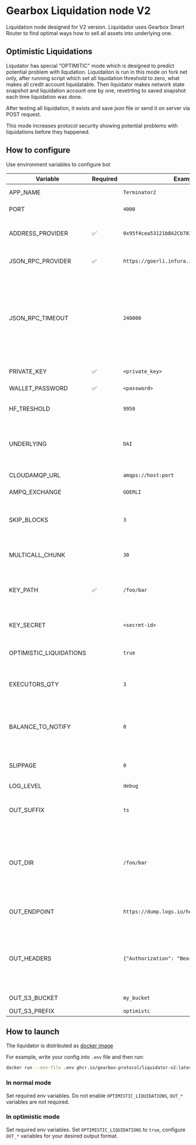 # Gearbox Liquidation node V2

Liquidation node designed for V2 version. Liquidador uses Gearbox Smart Router to find optimal ways how to sell all assets into underlying one.

## Optimistic Liquidations

Liqudator has special "OPTIMITIC" mode which is designed to predict potential problem with liqudation. Liquidation is run in this mode on fork net only, after running script which set all liquidation threshold to zero, what makes all credit account liquidatable. Then liquidator makes network state snapshot and liquidation account one by one, revetrting to saved snapshot each time liquidation was done.

After testing all liquidation, it exists and save json file or send it on server via POST request.

This mode increases protocol security showing potential problems with liquidations before they happened.

## How to configure

Use environment variables to configure bot

| Variable                | Required | Example                                      | Description                                                                                                                                                                       |
| ----------------------- | -------- | -------------------------------------------- | --------------------------------------------------------------------------------------------------------------------------------------------------------------------------------- |
| APP_NAME                |          | `Terminator2`                                | App name to use in logs                                                                                                                                                           |
| PORT                    |          | `4000`                                       | Healthcheck endpoint port                                                                                                                                                         |
| ADDRESS_PROVIDER        | ✅       | `0x95f4cea53121b8A2Cb783C6BFB0915cEc44827D3` | Gearbox AddressProvider contract address                                                                                                                                          |
| JSON_RPC_PROVIDER       | ✅       | `https://goerli.infura.io/v3/<key>`          | Ethereum node JSON RPC endpoint                                                                                                                                                   |
| JSON_RPC_TIMEOUT        |          | `240000`                                     | JSONRPC calls timeout With freshly started fork first requests often fail with default ethers.js timeout of 120 seconds. In this case, increase this timeout (the value is in ms) |
| PRIVATE_KEY             | ✅       | `<private_key>`                              | Private key for core wallet                                                                                                                                                       |
| WALLET_PASSWORD         | ✅       | `<password>`                                 | Password for keys storage                                                                                                                                                         |
| HF_TRESHOLD             |          | `9950`                                       | Health factor threshold for liquidations                                                                                                                                          |
| UNDERLYING              |          | `DAI`                                        | If set, liquidator will only work with credit manager for this underlying token symbol                                                                                            |
| CLOUDAMQP_URL           |          | `amqps://host:port`                          | AMQP instance to send logs to                                                                                                                                                     |
| AMPQ_EXCHANGE           |          | `GOERLI`                                     | AMQP exchange to send logs to                                                                                                                                                     |
| SKIP_BLOCKS             |          | `3`                                          | How many block should be skipped before next check in normal mode                                                                                                                 |
| MULTICALL_CHUNK         |          | `30`                                         | Multicall chunk size used when getting accounts data                                                                                                                              |
| KEY_PATH                | ✅       | `/foo/bar`                                   | Directory with wallet keys. Either this or `KEY_SECRET` is required.                                                                                                              |
| KEY_SECRET              |          | `<secret-id>`                                | AWS Secrets Manager secret id for wallet keys                                                                                                                                     |
| OPTIMISTIC_LIQUIDATIONS |          | `true`                                       | Set to `true` to enable optimistic mode                                                                                                                                           |
| EXECUTORS_QTY           |          | `3`                                          | How many executors who send liquidation transactions in parallel                                                                                                                  |
| BALANCE_TO_NOTIFY       |          | `0`                                          | Minimum ETH balance, when signer has less, it will send notifications in AMPQ                                                                                                     |
| SLIPPAGE                |          | `0`                                          | Slippage for finding path [0;1] represents 0-100%                                                                                                                                 |
| LOG_LEVEL               |          | `debug`                                      | Min log level                                                                                                                                                                     |
| OUT_SUFFIX              |          | `ts`                                         | Output suffix to distinguish outputs of different liquidators                                                                                                                     |
| OUT_DIR                 |          | `/foo/bar`                                   | Directory to output logs, leave empty if you don't need file output. Only one of `OUT_DIR`, `OUT_ENDPOINT`, `OUT_S3_BUCKET` will be used                                          |
| OUT_ENDPOINT            |          | `https://dump.logs.io/here`                  | Endpoint to send POST-request with output                                                                                                                                         |
| OUT_HEADERS             |          | `{"Authorization": "Bearer XXX"}`            | HTTP headers to send with POST request. Serialized as JSON: `{"header1": "value1", "header2": "value2"}`                                                                          |
| OUT_S3_BUCKET           |          | `my_bucket`                                  | S3 bucket to upload result to                                                                                                                                                     |
| OUT_S3_PREFIX           |          | `optimistc`                                  | S3 path prefix                                                                                                                                                                    |

## How to launch

The liquidator is distributed as [docker image](https://github.com/Gearbox-protocol/liquidator-v2/pkgs/container/liquidator-v2)

For example, write your config into `.env` file and then run:

```bash
docker run --env-file .env ghcr.io/gearbox-protocol/liquidator-v2:latest
```

### In normal mode

Set required env variables. Do not enable `OPTIMISTIC_LIQUIDATIONS`, `OUT_*` variables are not required.

### In optimistic mode

Set required env variables. Set `OPTIMISTIC_LIQUIDATIONS` to `true`, configure `OUT_*` variables for your desired output format.
